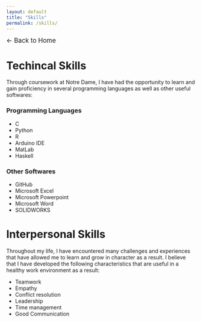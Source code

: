 ```yaml
---
layout: default
title: "Skills"
permalink: /skills/
---
```

<p><a href="/" style="text-decoration: none; font-size: 1.2em;">&#8592; Back to Home</a></p>

# Techincal Skills
Through coursework at Notre Dame, I have had the opportunity to learn and gain proficiency in several programming languages as well as other useful softwares:
### Programming Languages
- C
- Python
- R
- Arduino IDE
- MatLab
- Haskell

### Other Softwares
- GitHub
- Microsoft Excel
- Microsoft Powerpoint
- Microsoft Word
- SOLIDWORKS

# Interpersonal Skills
Throughout my life, I have encountered many challenges and experiences that have allowed me to learn and grow in character as a result. I believe that I have developed the following characteristics that are useful in a healthy work environment as a result: 
- Teamwork
- Empathy
- Conflict resolution
- Leadership
- Time management
- Good Communication
